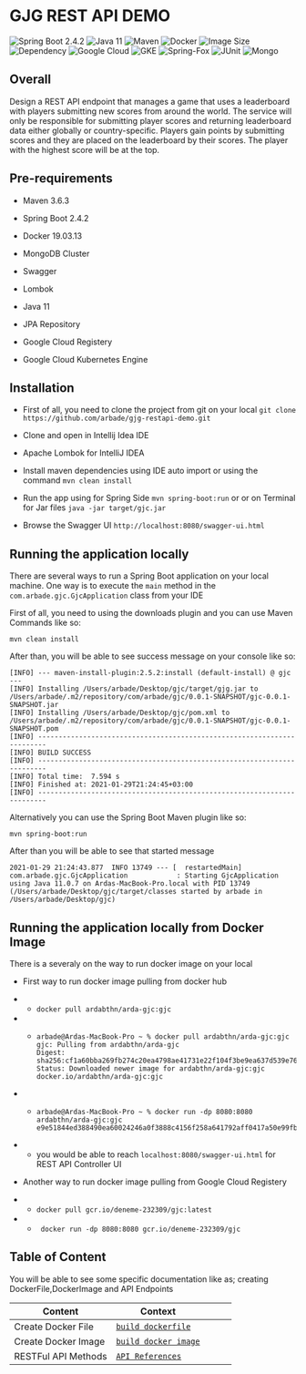 # GJG REST API DEMO
![Spring Boot 2.4.2](https://img.shields.io/badge/spring--boot-2.4.2-green)
![Java 11](https://img.shields.io/badge/Java-11-green)
![Maven](https://img.shields.io/badge/maven-3.6.3-blue)
![Docker](https://img.shields.io/badge/docker%20build-passing-green)
![Image Size](https://img.shields.io/badge/image%20size-293%20MB-blue)
![Dependency](https://img.shields.io/badge/dependency-up--to--date-green)
![Google Cloud](https://img.shields.io/badge/google--cloud-registery-blue)
![GKE](https://img.shields.io/badge/google--cloud-kubernetes-blue)
![Spring-Fox](https://img.shields.io/badge/spring--fox-swagger-orange)
![JUnit](https://img.shields.io/badge/Junit-v5-blue)
![Mongo](https://img.shields.io/badge/MongoDB-cluster-brightgreen)

## Overall

Design a REST API endpoint that manages a game that uses a leaderboard with players submitting new scores from around the world. The service will only be responsible for submitting player scores and returning leaderboard data either globally or country-specific.
Players gain points by submitting scores and they are placed on the leaderboard by their scores. The player with the highest score will be at the top.

## Pre-requirements

- Maven 3.6.3

- Spring Boot 2.4.2

- Docker 19.03.13

- MongoDB Cluster

- Swagger

- Lombok

- Java 11

- JPA Repository

- Google Cloud Registery

- Google Cloud Kubernetes Engine

## Installation

- First of all, you need to clone the project from git on your local ``git clone https://github.com/arbade/gjg-restapi-demo.git``

- Clone and open in Intellij Idea IDE

- Apache Lombok for IntelliJ IDEA

- Install maven dependencies using IDE auto import or using the command `mvn clean install `

- Run the app using for Spring Side `mvn spring-boot:run` or or on Terminal for Jar files `java -jar target/gjc.jar`

- Browse the Swagger UI `http://localhost:8080/swagger-ui.html`

## Running the application locally

There are several ways to run a Spring Boot application on your local machine. One way is to execute the `main` method in the `com.arbade.gjc.GjcApplication` class from your IDE

First of all, you need to using the downloads plugin and you can use Maven Commands like so:

`mvn clean install`

After than, you will be able to see success message on your console like so:

```
[INFO] --- maven-install-plugin:2.5.2:install (default-install) @ gjc ---
[INFO] Installing /Users/arbade/Desktop/gjc/target/gjg.jar to /Users/arbade/.m2/repository/com/arbade/gjc/0.0.1-SNAPSHOT/gjc-0.0.1-SNAPSHOT.jar
[INFO] Installing /Users/arbade/Desktop/gjc/pom.xml to /Users/arbade/.m2/repository/com/arbade/gjc/0.0.1-SNAPSHOT/gjc-0.0.1-SNAPSHOT.pom
[INFO] ------------------------------------------------------------------------
[INFO] BUILD SUCCESS
[INFO] ------------------------------------------------------------------------
[INFO] Total time:  7.594 s
[INFO] Finished at: 2021-01-29T21:24:45+03:00
[INFO] ------------------------------------------------------------------------

```
Alternatively you can use the Spring Boot Maven plugin like so:

`mvn spring-boot:run`

After than you will be able to see that started message

`2021-01-29 21:24:43.877  INFO 13749 --- [  restartedMain] com.arbade.gjc.GjcApplication            : Starting GjcApplication using Java 11.0.7 on Ardas-MacBook-Pro.local with PID 13749 (/Users/arbade/Desktop/gjc/target/classes started by arbade in /Users/arbade/Desktop/gjc)`

## Running the application locally from Docker Image

There is a severaly on the way to run docker image on your local

- First way to run docker image pulling from docker hub

- - `docker pull ardabthn/arda-gjc:gjc`

- - ```
    arbade@Ardas-MacBook-Pro ~ % docker pull ardabthn/arda-gjc:gjc
    gjc: Pulling from ardabthn/arda-gjc
    Digest: sha256:cf1a60bba269fb274c20ea4798ae41731e22f104f3be9ea637d539e769b176fc
    Status: Downloaded newer image for ardabthn/arda-gjc:gjc
    docker.io/ardabthn/arda-gjc:gjc
    ```
- - ```
    arbade@Ardas-MacBook-Pro ~ % docker run -dp 8080:8080 ardabthn/arda-gjc:gjc
    e9e51844ed388490ea60024246a0f3888c4156f258a641792aff0417a50e99fb

    ```
- - you would be able to reach `localhost:8080/swagger-ui.html` for REST API Controller UI

- Another way to run docker image pulling from Google Cloud Registery

- - `docker pull gcr.io/deneme-232309/gjc:latest`

- - ` docker run -dp 8080:8080 gcr.io/deneme-232309/gjc`



## Table of Content

You will be able to see some specific documentation like as; creating DockerFile,DockerImage and API Endpoints 

| Content             | Context |   |   |   |
|---------------------|---------|---|---|---|
| Create Docker File  |[`build dockerfile`](documentation/create-dockerfile.md)         |   |   |   |
| Create Docker Image |[`build docker image`](documentation/create-docker-image.md)         |   |   |   |
| RESTFul API Methods |[`API References`](documentation/table-of-api-reference.md)         |   |   |   |

